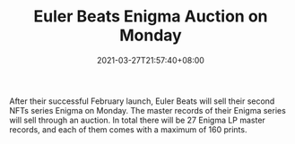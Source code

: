 ﻿---
title: "Euler Beats Enigma Auction on Monday"
date: 2021-03-27T21:57:40+08:00
lastmod: 2021-03-27T16:45:40+08:00
draft: false
authors: ["Mandy"]
description: "After their successful February launch, Euler Beats will sell their second NFTs series Enigma on Monday. The master records of their Enigma series will sell through an auction. In total there will be 27 Enigma LP master records, and each of them comes with a maximum of 160 prints."
featuredImage: "euler-beats-enigma-auction-on-monday.png"
tags: ["Strategy Games","Play to Earn"]
categories: ["news"]
news: ["Strategy Games"]
weight: 
lightgallery: true
pinned: false
recommend: false
recommend1: false
---

After their successful February launch, Euler Beats will sell their second NFTs series Enigma on Monday. The master records of their Enigma series will sell through an auction. In total there will be 27 Enigma LP master records, and each of them comes with a maximum of 160 prints.

<!--more-->

